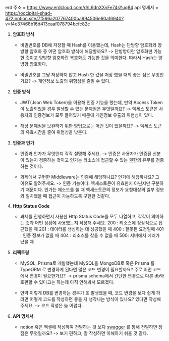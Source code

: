 erd 주소 =  https://www.erdcloud.com/d/L6dnXXyFe74sYug84
api 명세서 = https://occipital-shad-472.notion.site/7f566a207767400ba994506e60a16940?v=f4e37468b16d413caaf078794bcfc82c

1. **암호화 방식**
    - 비밀번호를 DB에 저장할 때 Hash를 이용했는데, Hash는 단방향 암호화와 양방향 암호화 중 어떤 암호화 방식에 해당할까요?
      -> 단방향이란 암호화만 가능한 것이고 양방향 암호화란 복호화도 가능한 것을 의미한다.
         따라서 Hash는 양방향 암호화다.
      
    - 비밀번호를 그냥 저장하지 않고 Hash 한 값을 저장 했을 때의 좋은 점은 무엇인가요?
       -> 개인정보 노출의 위험성을 줄일 수 있다.

2. **인증 방식**
    - JWT(Json Web Token)을 이용해 인증 기능을 했는데, 만약 Access Token이 노출되었을 경우 발생할 수 있는 문제점은 무엇일까요?
      -> 엑세스 토큰은 사용자의 인증정보가 모두 들어있기 때문에 개인정보 유출의 위험성이 있다.
      
    - 해당 문제점을 보완하기 위한 방법으로는 어떤 것이 있을까요?
      -> 엑세스 토큰의 유효시간을 줄여 위험성을 낮춘다.
3. **인증과 인가**
    - 인증과 인가가 무엇인지 각각 설명해 주세요.
      -> 인증은 사용자가 인증된 신분이 있는지 검증하는 것이고 인가는 리소스에 접근할 수 있는 권한의 유무를 검증하는 것이다.
      
    - 과제에서 구현한 Middleware는 인증에 해당하나요? 인가에 해당하나요? 그 이유도 알려주세요.
      -> 인증 기능이다. 엑세스토큰이 유효한지 아닌지만 구분하기 때문이다. 인가는 메소드를 쓸 때 엑세스토큰의 정보가 요청대상의 일부 정보와 일치했을 때 접근이 가능하도록 구현한 것같다.
4. **Http Status Code**
    - 과제를 진행하면서 사용한 Http Status Code를 모두 나열하고, 각각이 의미하는 것과 어떤 상황에 사용했는지 작성해 주세요.
      200 : 리소스에 정상적으로 접근했을 때
      201 : 데이터를 생성하는 데 성공했을 때
      400 : 잘못된 요청일때
      401 : 인증 정보가 없을 때
      404 : 리소스를 찾을 수 없을 때
      500: 서버에서 에러가 났을 때
5. **리팩토링**
    - MySQL, Prisma로 개발했는데 MySQL을 MongoDB로 혹은 Prisma 를 TypeORM 로 변경하게 된다면 많은 코드 변경이 필요할까요? 주로 어떤 코드에서 변경이 필요한가요?
      -> prisma.schema에서 간단한 변경으로 다른 db와 호환할 수 있다고는 하는데 아직 안해봐서 모르겠다.
      
    - 만약 이렇게 DB를 변경하는 경우가 또 발생했을 때, 코드 변경을 보다 쉽게 하려면 어떻게 코드를 작성하면 좋을 지 생각나는 방식이 있나요? 있다면 작성해 주세요.
      -> 코드 작성은 늘 어렵다.
6. **API 명세서**
    - notion 혹은 엑셀에 작성하여 전달하는 것 보다 [swagger](https://swagger.io/) 를 통해 전달하면 장점은 무엇일까요?
      -> 보기 편하고, 잘 작성하면 이해하기 쉬울 것 같다.
